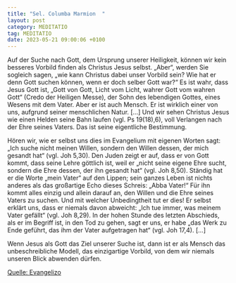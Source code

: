 ```yaml
---
title: "Sel. Columba Marmion  "
layout: post
category: MEDITATIO
tag: MEDITATIO
date: 2023-05-21 09:00:06 +0100
---
```

Auf der Suche nach Gott, dem Ursprung unserer Heiligkeit, können wir kein besseres Vorbild finden als Christus Jesus selbst. „Aber“, werden Sie sogleich sagen, „wie kann Christus dabei unser Vorbild sein? Wie hat er denn Gott suchen können, wenn er doch selber Gott war?“ Es ist wahr, dass Jesus Gott ist, „Gott von Gott, Licht vom Licht, wahrer Gott vom wahren Gott“ (Credo der Heiligen Messe), der Sohn des lebendigen Gottes, eines Wesens mit dem Vater.<!--more--> Aber er ist auch Mensch. Er ist wirklich einer von uns, aufgrund seiner menschlichen Natur. […] Und wir sehen Christus Jesus wie einen Helden seine Bahn laufen (vgl. Ps 19(18),6), voll Verlangen nach der Ehre seines Vaters. Das ist seine eigentliche Bestimmung.

Hören wir, wie er selbst uns dies im Evangelium mit eigenen Worten sagt: „Ich suche nicht meinen Willen, sondern den Willen dessen, der mich gesandt hat“ (vgl. Joh 5,30). Den Juden zeigt er auf, dass er von Gott kommt, dass seine Lehre göttlich ist, weil er „nicht seine eigene Ehre sucht, sondern die Ehre dessen, der ihn gesandt hat“ (vgl. Joh 8,50). Ständig hat er die Worte „mein Vater“ auf den Lippen; sein ganzes Leben ist nichts anderes als das großartige Echo dieses Schreis: „Abba Vater!“ Für ihn kommt alles einzig und allein darauf an, den Willen und die Ehre seines Vaters zu suchen. Und mit welcher Unbedingtheit tut er dies! Er selbst erklärt uns, dass er niemals davon abweicht: „Ich tue immer, was meinem Vater gefällt“ (vgl. Joh 8,29). In der hohen Stunde des letzten Abschieds, als er im Begriff ist, in den Tod zu gehen, sagt er uns, er habe „das Werk zu Ende geführt, das ihm der Vater aufgetragen hat“ (vgl. Joh 17,4). […]
          
Wenn Jesus als Gott das Ziel unserer Suche ist, dann ist er als Mensch das unbeschreibliche Modell, das einzigartige Vorbild, von dem wir niemals unseren Blick abwenden dürfen.



[Quelle: Evangelizo](https://evangeliumtagfuertag.org/DE/gospel)